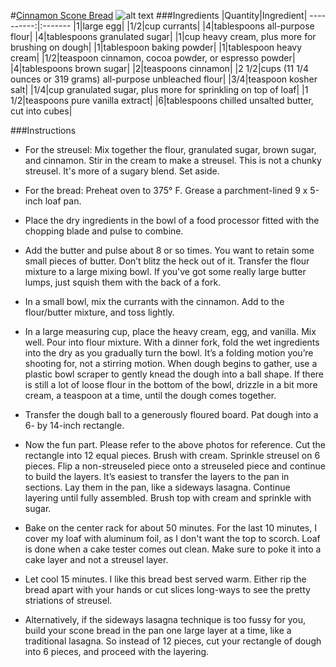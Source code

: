 #[Cinnamon Scone Bread](http://food52.com/recipes/32107-cinnamon-scone-bread)
![alt text](https://images.food52.com/PC-NfQeRXH3HEIkwXhBe3KO7lBo=/753x502/882f0fd7-6a7b-4f5a-b8a9-f75dfa5350d4--2014_1202_F52edit_CinnSconeBread2124.jpg)
###Ingredients
|Quantity|Ingredient|
----------:|:-------
|1|large egg|
|1/2|cup currants|
|4|tablespoons all-purpose flour|
|4|tablespoons granulated sugar|
|1|cup heavy cream, plus more for brushing on dough|
|1|tablespoon baking powder|
|1|tablespoon heavy cream|
|1/2|teaspoon cinnamon, cocoa powder, or espresso powder|
|4|tablespoons brown sugar|
|2|teaspoons cinnamon|
|2 1/2|cups (11 1/4 ounces or 319 grams) all-purpose unbleached flour|
|3/4|teaspoon kosher salt|
|1/4|cup granulated sugar, plus more for sprinkling on top of loaf|
|1 1/2|teaspoons pure vanilla extract|
|6|tablespoons chilled unsalted butter, cut into cubes|

###Instructions

* For the streusel: Mix together the flour, granulated sugar, brown sugar, and cinnamon. Stir in the cream to make a streusel. This is not a chunky streusel. It's more of a sugary blend. Set aside.

* For the bread: Preheat oven to 375° F. Grease a parchment-lined 9 x 5-inch loaf pan.

* Place the dry ingredients in the bowl of a food processor fitted with the chopping blade and pulse to combine.

* Add the butter and pulse about 8 or so times. You want to retain some small pieces of butter. Don’t blitz the heck out of it. Transfer the flour mixture to a large mixing bowl. If you've got some really large butter lumps, just squish them with the back of a fork.

* In a small bowl, mix the currants with the cinnamon. Add to the flour/butter mixture, and toss lightly.

* In a large measuring cup, place the heavy cream, egg, and vanilla. Mix well. Pour into flour mixture. With a dinner fork, fold the wet ingredients into the dry as you gradually turn the bowl. It’s a folding motion you’re shooting for, not a stirring motion. When dough begins to gather, use a plastic bowl scraper to gently knead the dough into a ball shape. If there is still a lot of loose flour in the bottom of the bowl, drizzle in a bit more cream, a teaspoon at a time, until the dough comes together.

* Transfer the dough ball to a generously floured board. Pat dough into a 6- by 14-inch rectangle.

* Now the fun part. Please refer to the above photos for reference. Cut the rectangle into 12 equal pieces. Brush with cream. Sprinkle streusel on 6 pieces. Flip a non-streuseled piece onto a streuseled piece and continue to build the layers. It’s easiest to transfer the layers to the pan in sections. Lay them in the pan, like a sideways lasagna. Continue layering until fully assembled. Brush top with cream and sprinkle with sugar.

* Bake on the center rack for about 50 minutes. For the last 10 minutes, I cover my loaf with aluminum foil, as I don't want the top to scorch. Loaf is done when a cake tester comes out clean. Make sure to poke it into a cake layer and not a streusel layer.

* Let cool 15 minutes. I like this bread best served warm. Either rip the bread apart with your hands or cut slices long-ways to see the pretty striations of streusel.

* Alternatively, if the sideways lasagna technique is too fussy for you, build your scone bread in the pan one large layer at a time, like a traditional lasagna. So instead of 12 pieces, cut your rectangle of dough into 6 pieces, and proceed with the layering.